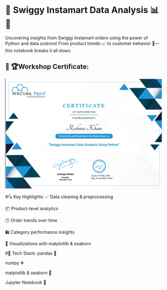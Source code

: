 # 🛒 Swiggy Instamart Data Analysis 📊🐍


Uncovering insights from Swiggy Instamart orders using the power of Python and data science!
From product trends 📈 to customer behavior 🧠—this notebook breaks it all down.

## 📄 🏆Workshop Certificate:

![Workshop Certificate](workshop_certificate.png)


#🔍 Key Highlights:
✅ Data cleaning & preprocessing

📦 Product-level analytics

🕒 Order trends over time

🛍️ Category performance insights

📐 Visualizations with matplotlib & seaborn

#📁 Tech Stack:
pandas 🐼

numpy ➕

matplotlib & seaborn 🎨

Jupyter Notebook 📓
